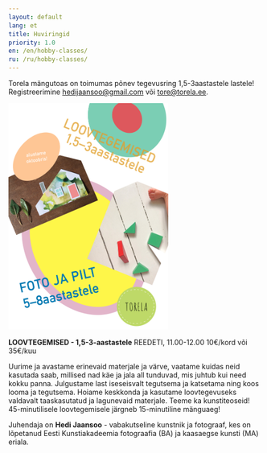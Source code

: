 ```yaml
---
layout: default
lang: et
title: Huviringid
priority: 1.0
en: /en/hobby-classes/
ru: /ru/hobby-classes/
---
```

Torela mängutoas on toimumas põnev tegevusring 1,5-3aastastele lastele! 
Registreerimine hedijaansoo@gmail.com või tore@torela.ee.

  <img alt="image1" src="image1.jpeg" height="450">

**LOOVTEGEMISED - 1,5-3-aastastele**
REEDETI, 11.00-12.00
10€/kord või 35€/kuu

Uurime ja avastame erinevaid materjale ja värve, vaatame kuidas neid kasutada saab, millised nad käe ja jala all tunduvad, mis juhtub kui need kokku panna. Julgustame last iseseisvalt tegutsema ja katsetama ning koos looma ja tegutsema. Hoiame keskkonda ja kasutame loovtegevuseks valdavalt taaskasutatud ja lagunevaid materjale. Teeme ka kunstiteoseid! 45-minutilisele loovtegemisele järgneb 15-minutiline mänguaeg! 


Juhendaja on **Hedi Jaansoo** - vabakutseline kunstnik ja fotograaf, kes on lõpetanud Eesti Kunstiakadeemia fotograafia (BA) ja kaasaegse kunsti (MA) eriala. 
